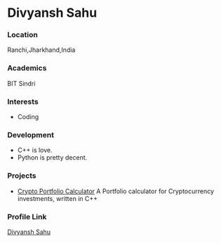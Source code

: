 # Divyansh Sahu

### Location

Ranchi,Jharkhand,India

### Academics

BIT Sindri

### Interests

- Coding

### Development

- C++ is love.
- Python is pretty decent.

### Projects

- [Crypto Portfolio Calculator](https://github.com/div-sahu55/Crypto-Portfolio-Calculator) A Portfolio calculator for Cryptocurrency investments, written in C++

### Profile Link

[Divyansh Sahu](https://github.com/div-sahu55)

